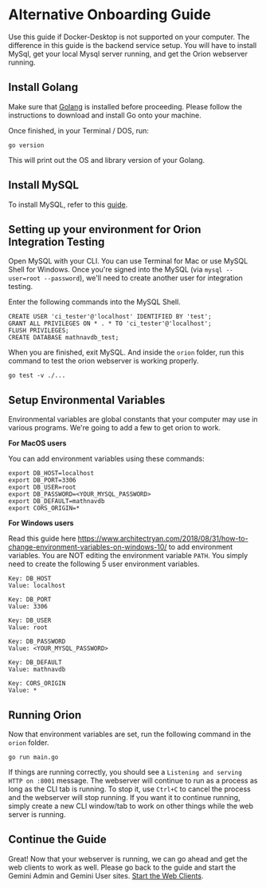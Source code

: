 # Alternative Onboarding Guide

Use this guide if Docker-Desktop is not supported on your computer. The difference in this guide is the backend service setup. You will have to install MySql, get your local Mysql server running, and get the Orion webserver running.

## Install Golang

Make sure that [Golang](https://golang.org/) is installed before proceeding. Please follow the instructions to download and install Go onto your machine.

Once finished, in your Terminal / DOS, run:
```
go version
```
This will print out the OS and library version of your Golang.

## Install MySQL

To install MySQL, refer to this [guide](../../resources/install_mysql/guide.md).

## Setting up your environment for Orion Integration Testing

Open MySQL with your CLI. You can use Terminal for Mac or use MySQL Shell for Windows. Once you're signed into the MySQL (via `mysql --user=root --password`), we'll need to create another user for integration testing.

Enter the following commands into the MySQL Shell.

```
CREATE USER 'ci_tester'@'localhost' IDENTIFIED BY 'test';
GRANT ALL PRIVILEGES ON * . * TO 'ci_tester'@'localhost';
FLUSH PRIVILEGES;
CREATE DATABASE mathnavdb_test;
```

When you are finished, exit MySQL. And inside the `orion` folder, run this command to test the orion webserver is working properly.

```unix
go test -v ./...
```

## Setup Environmental Variables

Environmental variables are global constants that your computer may use in various programs. We're going to add a few to get orion to work.

**For MacOS users**

You can add environment variables using these commands:

```unix
export DB_HOST=localhost
export DB_PORT=3306
export DB_USER=root
export DB_PASSWORD=<YOUR_MYSQL_PASSWORD>
export DB_DEFAULT=mathnavdb
export CORS_ORIGIN=*
```

**For Windows users**

Read this guide here <https://www.architectryan.com/2018/08/31/how-to-change-environment-variables-on-windows-10/> to add environment variables. You are NOT editing the environment variable `PATH`. You simply need to create the following 5 user environment variables.

```unix
Key: DB_HOST
Value: localhost

Key: DB_PORT
Value: 3306

Key: DB_USER
Value: root

Key: DB_PASSWORD
Value: <YOUR_MYSQL_PASSWORD>

Key: DB_DEFAULT
Value: mathnavdb

Key: CORS_ORIGIN
Value: *
```

## Running Orion

Now that environment variables are set, run the following command in the `orion` folder.

```unix
go run main.go
```

If things are running correctly, you should see a `Listening and serving HTTP on :8001` message. The webserver will continue to run as a process as long as the CLI tab is running. To stop it, use `Ctrl+C` to cancel the process and the webserver will stop running. If you want it to continue running, simply create a new CLI window/tab to work on other things while the web server is running.

## Continue the Guide

Great! Now that your webserver is running, we can go ahead and get the web clients to work as well. Please go back to the guide and start the Gemini Admin and Gemini User sites. [Start the Web Clients](./guide.md#starting-gemini-admin).